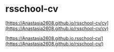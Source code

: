 # rsschool-cv

[https://Anastasia2608.github.io/rsschool-cv/cv](https://Anastasia2608.github.io/rsschool-cv/cv)

[https://Anastasia2608.github.io.rsschool-cv/](https://Anastasia2608.github.io/rsschool-cv/)